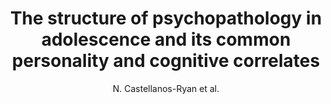 ---
author: N. Castellanos-Ryan et al.
title: The structure of psychopathology in adolescence and its common personality and cognitive correlates
journal: Journal of Abnormal Psychology
year: 2016
type: article
doi: 10.1037/abn0000193
---